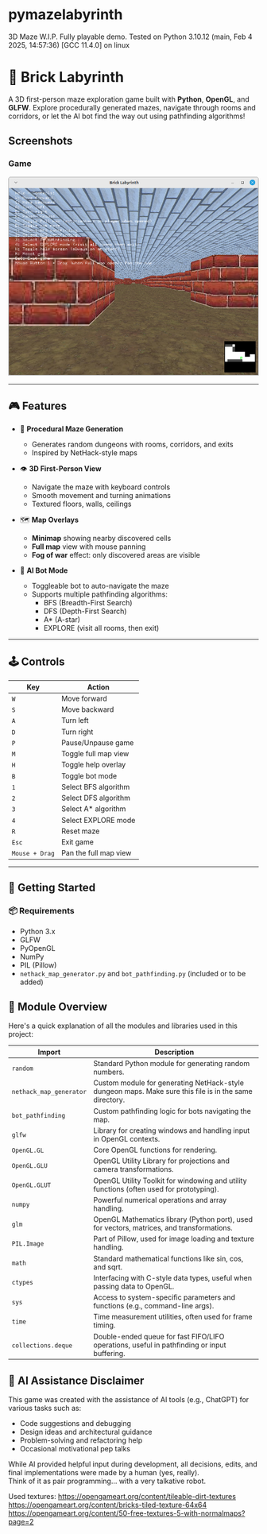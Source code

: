 # pymazelabyrinth
3D Maze
W.I.P. Fully playable demo. 
Tested on Python 3.10.12 (main, Feb  4 2025, 14:57:36) [GCC 11.4.0] on linux

# 🧱 Brick Labyrinth

A 3D first-person maze exploration game built with **Python**, **OpenGL**, and **GLFW**. Explore procedurally generated mazes, navigate through rooms and corridors, or let the AI bot find the way out using pathfinding algorithms!

## Screenshots

### Game
![Game 1](screenshots/game_1.png)


---

## 🎮 Features

- 🧭 **Procedural Maze Generation**
  - Generates random dungeons with rooms, corridors, and exits
  - Inspired by NetHack-style maps

- 👁️ **3D First-Person View**
  - Navigate the maze with keyboard controls
  - Smooth movement and turning animations
  - Textured floors, walls, ceilings

- 🗺️ **Map Overlays**
  - **Minimap** showing nearby discovered cells
  - **Full map** view with mouse panning
  - **Fog of war** effect: only discovered areas are visible

- 🤖 **AI Bot Mode**
  - Toggleable bot to auto-navigate the maze
  - Supports multiple pathfinding algorithms:
    - BFS (Breadth-First Search)
    - DFS (Depth-First Search)
    - A* (A-star)
    - EXPLORE (visit all rooms, then exit)

---

## 🕹️ Controls

| Key | Action |
|-----|--------|
| `W` | Move forward |
| `S` | Move backward |
| `A` | Turn left |
| `D` | Turn right |
| `P` | Pause/Unpause game |
| `M` | Toggle full map view |
| `H` | Toggle help overlay |
| `B` | Toggle bot mode |
| `1` | Select BFS algorithm |
| `2` | Select DFS algorithm |
| `3` | Select A* algorithm |
| `4` | Select EXPLORE mode |
| `R` | Reset maze |
| `Esc` | Exit game |
| `Mouse + Drag` | Pan the full map view |

---

## 🚀 Getting Started

### 📦 Requirements

- Python 3.x
- GLFW
- PyOpenGL
- NumPy
- PIL (Pillow)
- `nethack_map_generator.py` and `bot_pathfinding.py` (included or to be added)


## 🧩 Module Overview

Here's a quick explanation of all the modules and libraries used in this project:

| Import | Description |
|--------|-------------|
| `random` | Standard Python module for generating random numbers. |
| `nethack_map_generator` | Custom module for generating NetHack-style dungeon maps. Make sure this file is in the same directory. |
| `bot_pathfinding` | Custom pathfinding logic for bots navigating the map. |
| `glfw` | Library for creating windows and handling input in OpenGL contexts. |
| `OpenGL.GL` | Core OpenGL functions for rendering. |
| `OpenGL.GLU` | OpenGL Utility Library for projections and camera transformations. |
| `OpenGL.GLUT` | OpenGL Utility Toolkit for windowing and utility functions (often used for prototyping). |
| `numpy` | Powerful numerical operations and array handling. |
| `glm` | OpenGL Mathematics library (Python port), used for vectors, matrices, and transformations. |
| `PIL.Image` | Part of Pillow, used for image loading and texture handling. |
| `math` | Standard mathematical functions like sin, cos, and sqrt. |
| `ctypes` | Interfacing with C-style data types, useful when passing data to OpenGL. |
| `sys` | Access to system-specific parameters and functions (e.g., command-line args). |
| `time` | Time measurement utilities, often used for frame timing. |
| `collections.deque` | Double-ended queue for fast FIFO/LIFO operations, useful in pathfinding or input buffering. |


## 🤖 AI Assistance Disclaimer

This game was created with the assistance of AI tools (e.g., ChatGPT) for various tasks such as:

- Code suggestions and debugging  
- Design ideas and architectural guidance  
- Problem-solving and refactoring help  
- Occasional motivational pep talks

While AI provided helpful input during development, all decisions, edits, and final implementations were made by a human (yes, really).  
Think of it as pair programming… with a very talkative robot.


Used textures:
https://opengameart.org/content/tileable-dirt-textures
https://opengameart.org/content/bricks-tiled-texture-64x64
https://opengameart.org/content/50-free-textures-5-with-normalmaps?page=2
